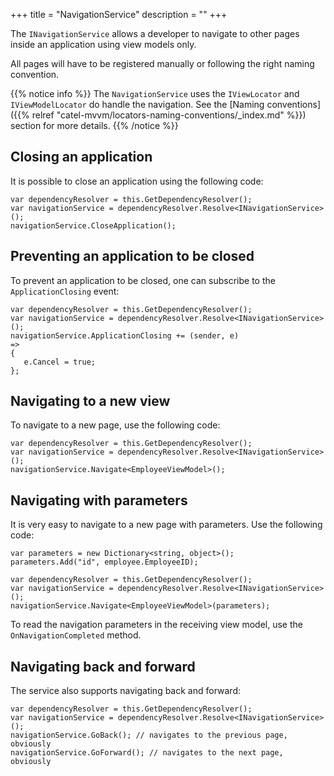 +++
title = "NavigationService" 
description = ""
+++

The `INavigationService` allows a developer to navigate to other pages inside an application using view models only.

All pages will have to be registered manually or following the right naming convention.

{{% notice info %}}
The `NavigationService` uses the `IViewLocator` and `IViewModelLocator` do handle the navigation. See the [Naming conventions]({{% relref "catel-mvvm/locators-naming-conventions/_index.md" %}}) section for more details.
{{% /notice %}}

## Closing an application

It is possible to close an application using the following code:

```
var dependencyResolver = this.GetDependencyResolver();
var navigationService = dependencyResolver.Resolve<INavigationService>();
navigationService.CloseApplication();
```

## Preventing an application to be closed

To prevent an application to be closed, one can subscribe to the `ApplicationClosing` event:

```
var dependencyResolver = this.GetDependencyResolver();
var navigationService = dependencyResolver.Resolve<INavigationService>();
navigationService.ApplicationClosing += (sender, e) 
=>
{
   e.Cancel = true;
};
```

## Navigating to a new view

To navigate to a new page, use the following code:

```
var dependencyResolver = this.GetDependencyResolver();
var navigationService = dependencyResolver.Resolve<INavigationService>();
navigationService.Navigate<EmployeeViewModel>();
```

## Navigating with parameters

It is very easy to navigate to a new page with parameters. Use the following code:

```
var parameters = new Dictionary<string, object>();
parameters.Add("id", employee.EmployeeID);
 
var dependencyResolver = this.GetDependencyResolver();
var navigationService = dependencyResolver.Resolve<INavigationService>();
navigationService.Navigate<EmployeeViewModel>(parameters);
```

To read the navigation parameters in the receiving view model, use the `OnNavigationCompleted` method.

## Navigating back and forward

The service also supports navigating back and forward:

```
var dependencyResolver = this.GetDependencyResolver();
var navigationService = dependencyResolver.Resolve<INavigationService>();
navigationService.GoBack(); // navigates to the previous page, obviously
navigationService.GoForward(); // navigates to the next page, obviously
```